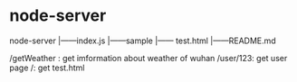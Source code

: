 # node-server

node-server
   |——index.js
   |——sample
         |—— test.html
   |——README.md

/getWeather : get imformation about weather of wuhan
/user/123: get user page
/: get test.html